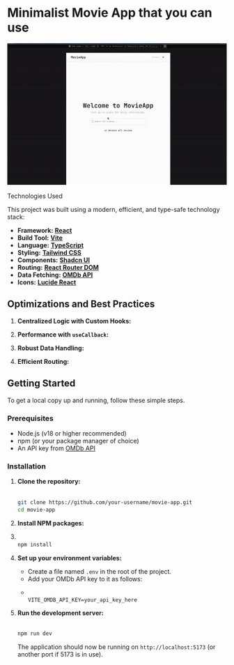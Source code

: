 # Minimalist Movie App that you can use
![Demo GIF](showcase.gif)

Technologies Used

This project was built using a modern, efficient, and type-safe technology stack:

*   **Framework:** [**React**](https://react.dev/) 
*   **Build Tool:** [**Vite**](https://vitejs.dev/)
*   **Language:** [**TypeScript**](https://www.typescriptlang.org/) 
*   **Styling:** [**Tailwind CSS**](https://tailwindcss.com/) 
*   **Components:** [**Shadcn UI**](https://ui.shadcn.com/) 
*   **Routing:** [**React Router DOM**](https://reactrouter.com/) 
*   **Data Fetching:** [**OMDb API**](http://www.omdbapi.com/)
*   **Icons:** [**Lucide React**](https://lucide.dev/) 

## Optimizations and Best Practices


1.  **Centralized Logic with Custom Hooks:**

2.  **Performance with `useCallback`:**

4.  **Robust Data Handling:**

5.  **Efficient Routing:**

## Getting Started

To get a local copy up and running, follow these simple steps.

### Prerequisites

*   Node.js (v18 or higher recommended)
*   npm (or your package manager of choice)
*   An API key from [OMDb API](http://www.omdbapi.com/apikey.aspx)

### Installation

1.  **Clone the repository:**
    ```sh

    git clone https://github.com/your-username/movie-app.git
    cd movie-app

    ```

2.  **Install NPM packages:**
3. 
    ```sh

    npm install
    ```

3.  **Set up your environment variables:**
    *   Create a file named `.env` in the root of the project.
    *   Add your OMDb API key to it as follows:
    * 
        ```env

        VITE_OMDB_API_KEY=your_api_key_here
        ```

4.  **Run the development server:**
    ```sh

    npm run dev
    ```
    The application should now be running on `http://localhost:5173` (or another port if 5173 is in use). 